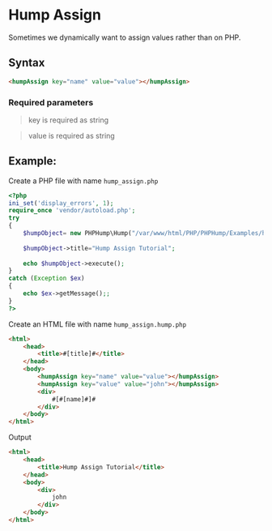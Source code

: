 # Hump Assign #
Sometimes we dynamically want to assign values rather than on PHP.


## Syntax ##
```HTML
<humpAssign key="name" value="value"></humpAssign>
```

### Required parameters  ###
> key is required as string

> value is required as string


## Example: ##
Create a PHP file with name `hump_assign.php`

```php
<?php
ini_set('display_errors', 1);
require_once 'vendor/autoload.php';  
try
{
    $humpObject= new PHPHump\Hump("/var/www/html/PHP/PHPHump/Examples/hump_assign.hump.php");
    
    $humpObject->title="Hump Assign Tutorial";
    
    echo $humpObject->execute();   
} 
catch (Exception $ex) 
{
    echo $ex->getMessage();;
}
?>
```


Create an HTML file with name `hump_assign.hump.php`
```HTML
<html>
    <head>
        <title>#[title]#</title>
    </head>
    <body>
        <humpAssign key="name" value="value"></humpAssign>
        <humpAssign key="value" value="john"></humpAssign>
        <div>
            #[#[name]#]#
        </div>
    </body>
</html>
```

Output

```HTML
<html>
    <head>
        <title>Hump Assign Tutorial</title>
    </head>
    <body>
        <div>
            john
        </div>
    </body>
</html>
```
